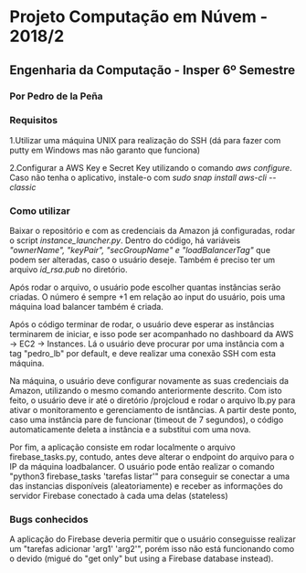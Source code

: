 # Projeto Computação em Núvem - 2018/2
## Engenharia da Computação - Insper 6º Semestre
### Por Pedro de la Peña

### Requisitos
1.Utilizar uma máquina UNIX para realização do SSH (dá para fazer com putty em Windows mas não garanto que funciona)

2.Configurar a AWS Key e Secret Key utilizando o comando <i>aws configure</i>. Caso não tenha o aplicativo, instale-o com <i>sudo snap install aws-cli --classic</i>

### Como utilizar
Baixar o repositório e com as credenciais da Amazon já configuradas, rodar o script <i>instance_launcher.py</i>. Dentro do código, há variáveis <i>"ownerName", "keyPair", "secGroupName" e "loadBalancerTag"</i> que podem ser alteradas, caso o usuário deseje. Também é preciso ter um arquivo <i>id_rsa.pub</i> no diretório. </br>

Após rodar o arquivo, o usuário pode escolher quantas instâncias serão criadas. O número é sempre +1 em relação ao input do usuário, pois uma máquina load balancer também é criada.

Após o código terminar de rodar, o usuário deve esperar as instâncias terminarem de iniciar, e isso pode ser acompanhado no dashboard da AWS -> EC2 -> Instances. Lá o usuário deve procurar por uma instância com a tag "pedro_lb" por default, e deve realizar uma conexão SSH com esta máquina. 

Na máquina, o usuário deve configurar novamente as suas credenciais da Amazon, utilizando o mesmo comando anteriormente descrito. Com isto feito, o usuário deve ir até o diretório /projcloud e rodar o arquivo lb.py para ativar o monitoramento e gerenciamento de isntâncias. A partir deste ponto, caso uma instância pare de funcionar (timeout de 7 segundos), o código automaticamente deleta a instância e a substitui com uma nova. 

Por fim, a aplicação consiste em rodar localmente o arquivo firebase_tasks.py, contudo, antes deve alterar o endpoint do arquivo para o IP da máquina loadbalancer. O usuário pode então realizar o comando "python3 firebase_tasks 'tarefas listar'" para conseguir se conectar a uma das instancias disponíveis (aleatoriamente) e receber as informações do servidor Firebase conectado à cada uma delas (stateless)

### Bugs conhecidos
A aplicação do Firebase deveria permitir que o usuário conseguisse realizar um "tarefas adicionar 'arg1' 'arg2'", porém isso não está funcionando como o devido (migué do "get only" but using a Firebase database instead).





